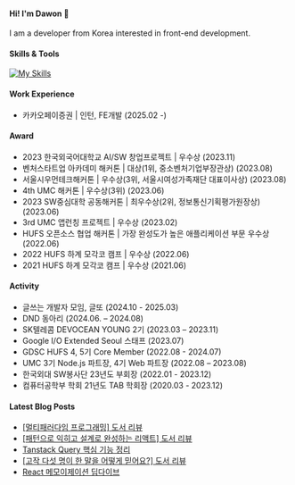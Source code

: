 #### Hi! I'm Dawon 👋

I am a developer from Korea interested in front-end development.

#### Skills & Tools

[![My Skills](https://skillicons.dev/icons?i=js,ts,react,nextjs,tailwind,vscode,git)](https://skillicons.dev)

#### Work Experience
- 카카오페이증권 | 인턴, FE개발 (2025.02 -)

#### Award
- 2023 한국외국어대학교 AI/SW 창업프로젝트 | 우수상 (2023.11) 
- 벤처스타트업 아카데미 해커톤 | 대상(1위, 중소벤처기업부장관상) (2023.08) 
- 서울시우먼테크해커톤 | 우수상(3위, 서울시여성가족재단 대표이사상) (2023.08) 
- 4th UMC 해커톤 | 우수상(3위) (2023.06) 
- 2023 SW중심대학 공동해커톤 | 최우수상(2위, 정보통신기획평가원장상) (2023.06) 
- 3rd UMC 앱런칭 프로젝트 | 우수상 (2023.02)
- HUFS 오픈소스 협업 해커톤 | 가장 완성도가 높은 애플리케이션 부문 우수상 (2022.06) 
- 2022 HUFS 하계 모각코 캠프 | 우수상 (2022.06)
- 2021 HUFS 하계 모각코 캠프 | 우수상 (2021.06) 


#### Activity
- 글쓰는 개발자 모임, 글또 (2024.10 - 2025.03)
- DND 동아리 (2024.06. – 2024.08)
- SK텔레콤 DEVOCEAN YOUNG 2기 (2023.03 – 2023.11)
- Google I/O Extended Seoul 스태프 (2023.07)
- GDSC HUFS 4, 5기 Core Member (2022.08 - 2024.07)
- UMC 3기 Node.js 파트장, 4기 Web 파트장 (2022.08 – 2023.08)
- 한국외대 SW봉사단 23년도 부회장 (2022.01 - 2023.12)
- 컴퓨터공학부 학회 21년도 TAB 학회장 (2020.03 - 2023.12)



#### Latest Blog Posts

- [[멀티패러다임 프로그래밍] 도서 리뷰](https://dawonny.tistory.com/502)
- [[패턴으로 익히고 설계로 완성하는 리액트] 도서 리뷰](https://dawonny.tistory.com/501)
- [Tanstack Query 핵심 기능 정리](https://dawonny.tistory.com/500)
- [[고작 다섯 명이 한 말을 어떻게 믿어요?] 도서 리뷰](https://dawonny.tistory.com/499)
- [React 메모이제이션 딥다이브](https://dawonny.tistory.com/498)

